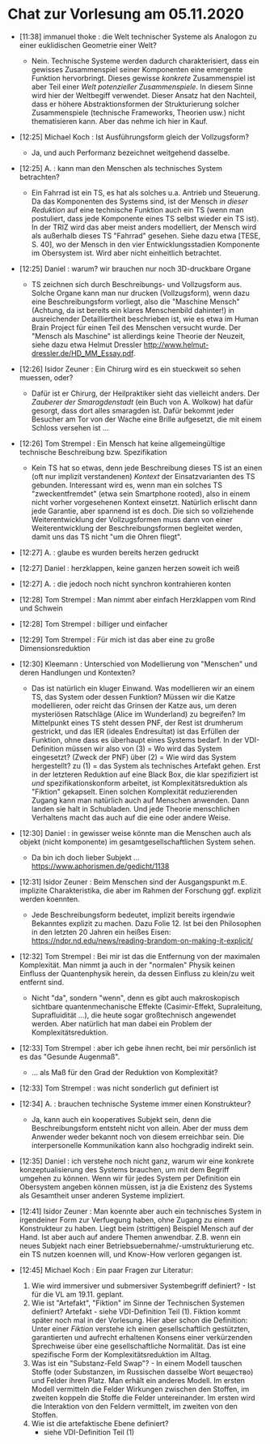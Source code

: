 # Chat zur Vorlesung am 05.11.2020

- [11:38] immanuel thoke : die Welt technischer Systeme als Analogon zu einer
  euklidischen Geometrie einer Welt?
  - Nein. Technische Systeme werden dadurch charakterisiert, dass ein gewisses
    Zusammenspiel seiner Komponenten eine emergente Funktion hervorbringt.
    Dieses gewisse _konkrete_ Zusammenspiel ist aber Teil einer _Welt
    potenzieller Zusammenspiele_. In diesem Sinne wird hier der Weltbegiff
    verwendet. Dieser Ansatz hat den Nachteil, dass er höhere
    Abstraktionsformen der Strukturierung solcher Zusammenspiele (technische
    Frameworks, Theorien usw.) nicht thematisieren kann. Aber das nehme ich
    hier in Kauf.
- [12:25] Michael Koch : Ist Ausführungsform gleich der Vollzugsform?
  - Ja, und auch Performanz bezeichnet weitgehend dasselbe. 
- [12:25] A. : kann man den Menschen als technisches System betrachten?
  - Ein Fahrrad ist ein TS, es hat als solches u.a. Antrieb und Steuerung.  Da
    das Komponenten des Systems sind, ist der Mensch _in dieser Reduktion_ auf
    eine technische Funktion auch ein TS (wenn man postuliert, dass jede
    Komponente eines TS selbst wieder ein TS ist).  In der TRIZ wird das aber
    meist anders modelliert, der Mensch wird als außerhalb dieses TS "Fahrrad"
    gesehen. Siehe dazu etwa [TESE, S. 40], wo der Mensch in den vier
    Entwicklungsstadien Komponente im Obersystem ist.  Wird aber nicht
    einheitlich betrachtet. 
- [12:25] Daniel : warum? wir brauchen nur noch 3D-druckbare Organe
  - TS zeichnen sich durch Beschreibungs- und Vollzugsform aus.  Solche Organe
    kann man nur drucken (Vollzugsform), wenn dazu eine Beschreibungsform
    vorliegt, also die "Maschine Mensch" (Achtung, da ist bereits ein klares
    Menschenbild dahinter!) in ausreichender Detailliertheit beschrieben ist,
    wie es etwa im Human Brain Project für einen Teil des Menschen versucht
    wurde. Der "Mensch als Maschine" ist allerdings keine Theorie der Neuzeit,
    siehe dazu etwa Helmut Dressler
    <http://www.helmut-dressler.de/HD_MM_Essay.pdf>.
- [12:26] Isidor Zeuner : Ein Chirurg wird es ein stueckweit so sehen muessen, oder?
  - Dafür ist er Chirurg, der Heilpraktiker sieht das vielleicht anders. Der
    _Zauberer der Smaragdenstadt_ (ein Buch von A. Wolkow) hat dafür gesorgt,
    dass dort alles smaragden ist. Dafür bekommt jeder Besucher am Tor von der
    Wache eine Brille aufgesetzt, die mit einem Schloss versehen ist ...
    
- [12:26] Tom Strempel : Ein Mensch hat keine allgemeingültige technische
  Beschreibung bzw. Spezifikation
  - Kein TS hat so etwas, denn jede Beschreibung dieses TS ist an einen (oft
    nur implizit verstandenen) _Kontext_ der Einsatzvarianten des TS gebunden.
    Interessant wird es, wenn man ein solches TS "zweckentfremdet" (etwa sein
    Smartphone rooted), also in einem nicht vorher vorgesehenen Kontext
    einsetzt.  Natürlich erlischt dann jede Garantie, aber spannend ist es
    doch.  Die sich so vollziehende Weiterentwicklung der Vollzugsformen muss
    dann von einer Weiterentwicklung der Beschreibungsformen begleitet werden,
    damit uns das TS nicht "um die Ohren fliegt".
- [12:27] A. : glaube es wurden bereits herzen gedruckt
- [12:27] Daniel : herzklappen, keine ganzen herzen soweit ich weiß
- [12:27] A. : die jedoch noch nicht synchron kontrahieren konten
- [12:28] Tom Strempel : Man nimmt aber einfach Herzklappen vom Rind und Schwein
- [12:28] Tom Strempel : billiger und einfacher
- [12:29] Tom Strempel : Für mich ist das aber eine zu große Dimensionsreduktion

- [12:30] Kleemann : Unterschied von Modellierung von "Menschen" und deren
  Handlungen und Kontexten?
  - Das ist natürlich ein kluger Einwand. Was modellieren wir an einem TS, das
    System oder dessen Funktion? Müssen wir die Katze modellieren, oder reicht
    das Grinsen der Katze aus, um deren mysteriösen Ratschläge (Alice im
    Wunderland) zu begreifen?  Im Mittelpunkt eines TS steht dessen PNF, der
    Rest ist drumherum gestrickt, und das IER (ideales Endresultat) ist das
    Erfüllen der Funktion, ohne dass es überhaupt eines Systems bedarf. In der
    VDI-Definition müssen wir also von (3) = Wo wird das System eingesetzt?
    (Zweck der PNF) über (2) = Wie wird das System hergestellt? zu (1) = das
    System als technisches Artefakt gehen. Erst in der letzteren Reduktion auf
    eine Black Box, die klar spezifiziert ist _und_ spezifikationskonform
    arbeitet, ist Komplexitätsreduktion als "Fiktion" gekapselt.  Einen
    solchen Komplexität reduzierenden Zugang kann man natürlich auch auf
    Menschen anwenden. Dann landen sie halt in Schubladen. Und jede Theorie
    menschlichen Verhaltens macht das auch auf die eine oder andere Weise.

- [12:30] Daniel : in gewisser weise könnte man die Menschen auch als objekt
  (nicht komponente) im gesamtgesellschaftlichen System sehen.
  - Da bin ich doch lieber Subjekt ... <https://www.aphorismen.de/gedicht/1138> 

- [12:31] Isidor Zeuner : Beim Menschen sind der Ausgangspunkt m.E. implizite
  Charakteristika, die aber im Rahmen der Forschung ggf. explizit werden
  koennten.
  - Jede Beschreibungsform bedeutet, implizit bereits irgendwie Bekanntes
    explizit zu machen. Dazu Folie 12. Ist bei den Philosophen in den letzten
    20 Jahren ein heißes Eisen: 
    <https://ndpr.nd.edu/news/reading-brandom-on-making-it-explicit/>

- [12:32] Tom Strempel : Bei mir ist das die Entfernung von der maximalen
  Komplexität.  Man nimmt ja auch in der "normalen" Physik keinen Einfluss der
  Quantenphysik herein, da dessen Einfluss zu klein/zu weit entfernt sind.
  - Nicht "da", sondern "wenn", denn es gibt auch makroskopisch sichtbare
    quantenmechanische Effekte (Casimir-Effekt, Supraleitung, Suprafluidität
    ...), die heute sogar großtechnisch angewendet werden.  Aber natürlich hat
    man dabei ein Problem der Komplexitätsreduktion.

- [12:33] Tom Strempel : aber ich gebe ihnen recht, bei mir persönlich ist es
  das "Gesunde Augenmaß".
  - ... als Maß für den Grad der Reduktion von Komplexität?
- [12:33] Tom Strempel : was nicht sonderlich gut definiert ist

- [12:34] A. : brauchen technische Systeme immer einen Konstrukteur?
  - Ja, kann auch ein kooperatives Subjekt sein, denn die Beschreibungsform
    entsteht nicht von allein.  Aber der muss dem Anwender weder bekannt noch
    von diesem erreichbar sein.  Die interpersonelle Kommunikation kann also
    hochgradig indirekt sein.

- [12:35] Daniel : ich verstehe noch nicht ganz, warum wir eine konkrete
  konzeptualisierung des Systems brauchen, um mit dem Begriff umgehen zu
  können. Wenn wir für jedes System per Definition ein Obersystem angeben
  können müssen, ist ja die Existenz des Systems als Gesamtheit unser anderen
  Systeme impliziert.
- [12:41] Isidor Zeuner : Man koennte aber auch ein technisches System in
  irgendeiner Form zur Verfuegung haben, ohne Zugang zu einem Konstrukteur zu
  haben. Liegt beim (strittigen) Beispiel Mensch auf der Hand. Ist aber auch
  auf andere Themen anwendbar. Z.B. wenn ein neues Subjekt nach einer
  Betriebsuebernahme/-umstrukturierung etc. ein TS nutzen koennen will, und
  Know-How verloren gegangen ist.

- [12:45] Michael Koch : Ein paar Fragen zur Literatur:
  1. Wie wird immersiver und submersiver Systembegriff definiert? - Ist für
     die VL am 19.11. geplant.
  2. Wie ist "Artefakt", "Fiktion" im Sinne der Technischen Systemen
     definiert?  Artefakt - siehe VDI-Definition Teil (1). Fiktion kommt
     später noch mal in der Vorlesung.  Hier aber schon die Definition: Unter
     einer _Fiktion_ verstehe ich einen gesellschaftlich gestützten,
     garantierten und aufrecht erhaltenen Konsens einer verkürzenden
     Sprechweise über eine gesellschaftliche Normalität.  Das ist eine
     spezifische Form der Komplexitätsreduktion im Alltag.
  3. Was ist ein "Substanz-Feld Swap"? - In einem Modell tauschen Stoffe (oder
     Substanzen, im Russischen dasselbe Wort вещество) und Felder ihren Platz.
     Man erhält ein anderes Modell. Im ersten Modell vermitteln die Felder
     Wirkungen zwischen den Stoffen, im zweiten koppeln die Stoffe die Felder
     untereinander. Im ersten wird die Interaktion von den Feldern vermittelt,
     im zweiten von den Stoffen.
  4. Wie ist die artefaktische Ebene definiert?
     - siehe VDI-Definition Teil (1)